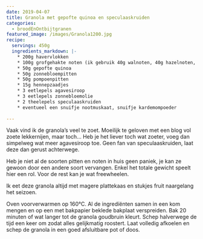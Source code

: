 ```yaml
---
date: 2019-04-07
title: Granola met gepofte quinoa en speculaaskruiden
categories:
  - broodEnOntbijtgranen
featured_image: /images/Granola1200.jpg
recipe:
  servings: 450g
  ingredients_markdown: |-
    * 200g havervlokken
    * 100g grofgehakte noten (ik gebruik 40g walnoten, 40g hazelnoten, 20g pistachenoten)
    * 50g gepofte quinoa
    * 50g zonnebloempitten
    * 50g pompoenpitten
    * 15g hennepzaadjes
    * 3 eetlepels agavesiroop 
    * 3 eetlepels zonnebloemolie
    * 2 theelepels speculaaskruiden
    * eventueel een snuifje nootmuskaat, snuifje kardemompoeder    
---
```

Vaak vind ik de granola’s veel te zoet. Moeilijk te geloven met een blog vol zoete lekkernijen, maar toch…
Heb je het liever toch wat zoeter, voeg dan simpelweg wat meer agavesiroop toe.
Geen fan van speculaaskruiden, laat deze dan gerust achterwege.

Heb je niet al de soorten pitten en noten in huis geen paniek, je kan ze gewoon door een andere soort vervangen.
Enkel het totale gewicht speelt hier een rol. Voor de rest kan je wat freewheelen.

Ik eet deze granola altijd met magere plattekaas en stukjes fruit naargelang het seizoen.

<!--more-->

Oven voorverwarmen op 160°C.
Al de ingrediënten samen in een kom mengen en op een met bakpapier beklede bakplaat verspreiden.
Bak 20 minuten of wat langer tot de granola goudbruin kleurt.
Schep halverwege de tijd een keer om zodat alles gelijkmatig roostert.
Laat volledig afkoelen en schep de granola in een goed afsluitbare pot of doos.
 




